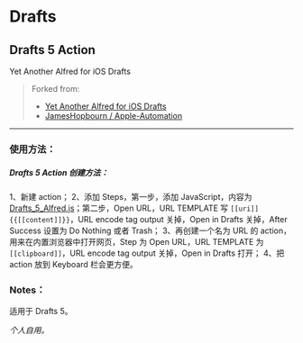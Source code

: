 # Drafts

## Drafts 5 Action

Yet Another Alfred for iOS Drafts

> Forked from:
>
> - [Yet Another Alfred for iOS Drafts](https://gist.github.com/soffchen/5989f7ef4c0cef9f7a4e29254f3fa0e2)
> - [JamesHopbourn / Apple-Automation](https://github.com/JamesHopbourn/Apple-Automation/tree/master/Drafts)

---

### 使用方法：

##### Drafts 5 Action 创建方法：

1、新建 action；
2、添加 Steps，第一步，添加 JavaScript，内容为 [Drafts_5_Alfred.js](https://raw.githubusercontent.com/GoodWillChase/Drafts/master/Drafts_5_Alfred.js)；第二步，Open URL，URL TEMPLATE 写 `[[uri]]{{[[content]]}}`，URL encode tag output 关掉，Open in Drafts 关掉，After Success 设置为 Do Nothing 或者 Trash；
3、再创建一个名为 URL 的 action，用来在内置浏览器中打开网页，Step 为 Open URL，URL TEMPLATE 为 `[[clipboard]]`，URL encode tag output 关掉，Open in Drafts 打开；
4、把 action 放到 Keyboard 栏会更方便。



### Notes：

适用于 Drafts 5。



*个人自用。*